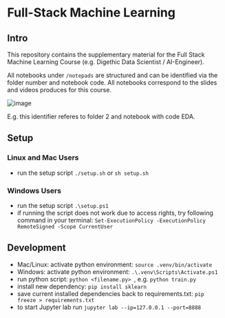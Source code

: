 # Full-Stack Machine Learning

## Intro

This repository contains the supplementary material for the Full Stack Machine Learning Course (e.g. Digethic Data Scientist / AI-Engineer).

All notebooks under `/notepads` are structured and can be identified via the folder number and notebook code. All notebooks correspond to the slides and videos produces for this course.

![image](https://user-images.githubusercontent.com/29402504/137859990-054ce9a4-f2d2-4054-8d25-faae4a466c5f.png)

E.g. this identifier referes to folder 2 and notebook with code EDA.

## Setup

### Linux and Mac Users

- run the setup script `./setup.sh` or `sh setup.sh`

### Windows Users

- run the setup script `.\setup.ps1`
- if running the script does not work due to access rights, try following command in your terminal: `Set-ExecutionPolicy -ExecutionPolicy RemoteSigned -Scope CurrentUser`

## Development

- Mac/Linux: activate python environment: `source .venv/bin/activate`
- Windows: activate python environment: `.\.venv\Scripts\Activate.ps1`
- run python script: `python <filename.py> `, e.g. `python train.py`
- install new dependency: `pip install sklearn`
- save current installed dependencies back to requirements.txt: `pip freeze > requirements.txt`
- to start Jupyter lab run `jupyter lab --ip=127.0.0.1 --port=8888`
